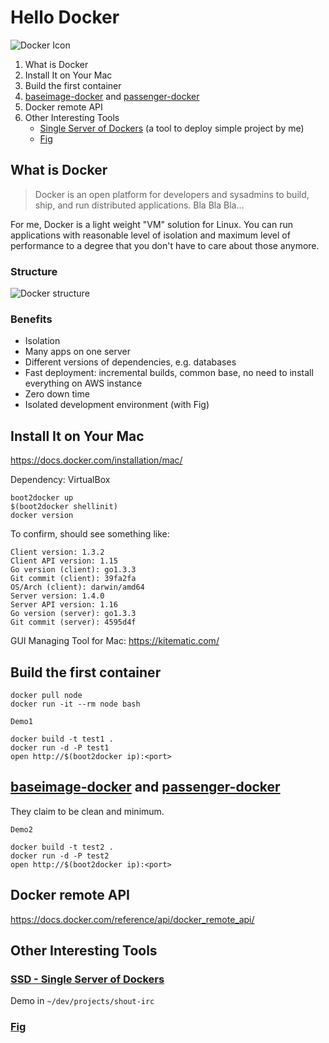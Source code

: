 # Hello Docker

![Docker Icon](https://d3oypxn00j2a10.cloudfront.net/0.14.4/img/homepage/docker-whale-home-logo-@2x.png?040e4659ee4b)

1. What is Docker
1. Install It on Your Mac
1. Build the first container
1. [baseimage-docker](https://github.com/phusion/baseimage-docker) and [passenger-docker](https://github.com/phusion/passenger-docker)
1. Docker remote API
1. Other Interesting Tools
    - [Single Server of Dockers](https://github.com/daiweilu/ssd) (a tool to deploy simple project by me)
    - [Fig](https://github.com/docker/fig)

## What is Docker

> Docker is an open platform for developers and sysadmins to build, ship, and run distributed applications. Bla Bla Bla...

For me, Docker is a light weight "VM" solution for Linux. You can run applications with reasonable level of isolation and maximum level of performance to a degree that you don't have to care about those anymore.

### Structure

![Docker structure](https://raw.githubusercontent.com/daiweilu/lunchtalk-docker/master/imgs/docker-intro.png)

### Benefits

- Isolation
- Many apps on one server
- Different versions of dependencies, e.g. databases
- Fast deployment: incremental builds, common base, no need to install everything on AWS instance
- Zero down time
- Isolated development environment (with Fig)

## Install It on Your Mac

https://docs.docker.com/installation/mac/

Dependency: VirtualBox

```shell
boot2docker up
$(boot2docker shellinit)
docker version
```

To confirm, should see something like:

```
Client version: 1.3.2
Client API version: 1.15
Go version (client): go1.3.3
Git commit (client): 39fa2fa
OS/Arch (client): darwin/amd64
Server version: 1.4.0
Server API version: 1.16
Go version (server): go1.3.3
Git commit (server): 4595d4f
```

GUI Managing Tool for Mac: https://kitematic.com/

## Build the first container

```
docker pull node
docker run -it --rm node bash
```

`Demo1`

```
docker build -t test1 .
docker run -d -P test1
open http://$(boot2docker ip):<port>
```

## [baseimage-docker](https://github.com/phusion/baseimage-docker) and [passenger-docker](https://github.com/phusion/passenger-docker)

They claim to be clean and minimum.

`Demo2`

```
docker build -t test2 .
docker run -d -P test2
open http://$(boot2docker ip):<port>
```

## Docker remote API

https://docs.docker.com/reference/api/docker_remote_api/

## Other Interesting Tools

### [SSD - Single Server of Dockers](https://github.com/daiweilu/ssd)

Demo in `~/dev/projects/shout-irc`

### [Fig](https://github.com/docker/fig)
